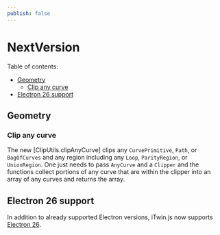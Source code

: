 ```yaml
---
publish: false
---
```

# NextVersion

Table of contents:

- [Geometry](#geometry)
  - [Clip any curve](#clip-any-curve)
- [Electron 26 support](#electron-26-support)


## Geometry

### Clip any curve

The new [ClipUtils.clipAnyCurve] clips any `CurvePrimitive`, `Path`, or `BagOfCurves` and any region including any `Loop`, `ParityRegion`, or `UnionRegion`. One just needs to pass `AnyCurve` and a `Clipper` and the functions collect portions of any curve that are within the clipper into an array of any curves and returns the array.

## Electron 26 support

In addition to already supported Electron versions, iTwin.js now supports [Electron 26](https://www.electronjs.org/blog/electron-26-0).
